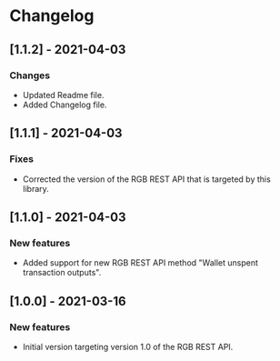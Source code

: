 # Changelog

## [1.1.2] - 2021-04-03

### Changes
- Updated Readme file.
- Added Changelog file.

## [1.1.1] - 2021-04-03

### Fixes
- Corrected the version of the RGB REST API that is targeted by this library.

## [1.1.0] - 2021-04-03

### New features
- Added support for new RGB REST API method "Wallet unspent transaction outputs".

## [1.0.0] - 2021-03-16

### New features
- Initial version targeting version 1.0 of the RGB REST API.